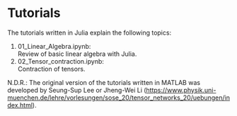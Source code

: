 # Tutorials

The tutorials written in Julia explain the following topics:

1. 01_Linear_Algebra.ipynb:\
  Review of basic linear algebra with Julia.
2. 02_Tensor_contraction.ipynb:\
  Contraction of tensors.


N.D.R.:
The original version of the tutorials written in MATLAB was developed by Seung-Sup Lee or Jheng-Wei Li 
(https://www.physik.uni-muenchen.de/lehre/vorlesungen/sose_20/tensor_networks_20/uebungen/index.html).
